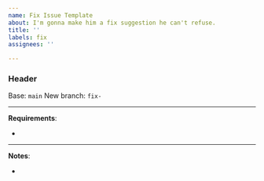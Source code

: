 ```yaml
---
name: Fix Issue Template
about: I'm gonna make him a fix suggestion he can't refuse.
title: ''
labels: fix
assignees: ''

---
```


### Header

Base: `main`
New branch: `fix-`

---

**Requirements**:

-

---

**Notes**:

-
